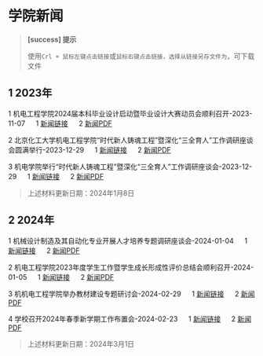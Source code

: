 # 学院新闻

> **[success] 提示**
> 
> 使用`Crl + 鼠标左键点击链接`或`鼠标右键点击链接，选择从链接另存文件为`，可下载文件
> 

## 1 2023年

1 机电工程学院2024届本科毕业设计启动暨毕业设计大赛动员会顺利召开-2023-11-07
     &emsp; 1 [新闻链接](https://mech.buct.edu.cn/2023/1109/c3100a185599/page.htm)
     &emsp; 2 [新闻PDF](./files/机电工程学院2024届本科毕业设计启动暨毕业设计大赛动员会顺利召开-2023-11-07.pdf)

2 北京化工大学机电工程学院“时代新人铸魂工程”暨深化“三全育人”工作调研座谈会圆满举行-2023-12-29
     &emsp; 1 [新闻链接](https://mp.weixin.qq.com/s/1WHNoLabB3FpF-hooZA3nA)
     &emsp; 2 [新闻PDF](./files/北京化工大学机电工程学院“时代新人铸魂工程”暨深化“三全育人”工作调研座谈会圆满举行-2023-12-29.pdf)

3 机电学院举行“时代新人铸魂工程”暨深化“三全育人”工作调研座谈会-2023-12-29
     &emsp; 1 [新闻链接](https://mp.weixin.qq.com/s/n1GiDrRoYT_yjAn3jbFzRQ)
     &emsp; 2 [新闻PDF](./files/机电学院举行“时代新人铸魂工程”暨深化“三全育人”工作调研座谈会-2023-12-29.pdf)

> 上述材料更新日期：2024年1月8日

## 2 2024年

1 机械设计制造及其自动化专业开展人才培养专题调研座谈会-2024-01-04
     &emsp; 1 [新闻链接](https://mp.weixin.qq.com/s/ZqhW6850gi2iYg2ffL6u1w)
     &emsp; 2 [新闻PDF](./files/机械设计制造及其自动化专业开展人才培养专题调研座谈会-2024-01-04.pdf)

2 机电工程学院2023年度学生工作暨学生成长形成性评价总结会顺利召开-2024-01-05
     &emsp; 1 [新闻链接](https://mp.weixin.qq.com/s/9HIs_r3Uc50Hlge0bpzdNQ)
     &emsp; 2 [新闻PDF](./files/机电工程学院2023年度学生工作暨学生成长形成性评价总结会顺利召开-2024-01-05.pdf)

3 机机电工程学院举办教材建设专题研讨会-2024-02-29
     &emsp; 1 [新闻链接](https://mp.weixin.qq.com/s/a38rXGgcXcV9dVUVYw0HZw)
     &emsp; 2 [新闻PDF](./files/机电工程学院举办教材建设专题研讨会-2024-02-29.pdf)

4 学校召开2024年春季新学期工作布置会-2024-02-23
     &emsp; 1 [新闻链接](https://w.buct.edu.cn/https/77726476706e69737468656265737421fef2568f69327d536a468ca88d1b203b/2024/0226/c2108a188366/page.htm)
     &emsp; 2 [新闻PDF](./files/学校召开2024年春季新学期工作布置会-2024-02-23.png)


> 上述材料更新日期：2024年3月1日